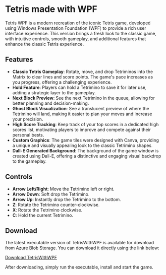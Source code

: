 # Tetris made with WPF

Tetris WPF is a modern recreation of the iconic Tetris game, developed using Windows Presentation Foundation (WPF) to provide a rich user interface experience. This version brings a fresh look to the classic game, with intuitive controls, smooth gameplay, and additional features that enhance the classic Tetris experience.

## Features

- **Classic Tetris Gameplay**: Rotate, move, and drop Tetriminos into the Matrix to clear lines and score points. The game's pace increases as you progress, offering a challenging experience.
- **Hold Feature**: Players can hold a Tetrimino to save it for later use, adding a strategic layer to the gameplay.
- **Next Block Preview**: See the next Tetrimino in the queue, allowing for better planning and decision-making.
- **Ghost Block Visualization**: See a translucent preview of where the Tetrimino will land, making it easier to plan your moves and increase your precision.
- **High Score Tracking**: Keep track of your top scores in a dedicated high scores list, motivating players to improve and compete against their personal bests.
- **Custom Graphics**: The game tiles were designed with Canva, providing a unique and visually appealing look to the classic Tetrimino shapes.
- **Dall-E Generated Background**: The background of the game window is created using Dall-E, offering a distinctive and engaging visual backdrop to the gameplay.


## Controls

- **Arrow Left/Right**: Move the Tetrimino left or right.
- **Arrow Down**: Soft drop the Tetrimino.
- **Arrow Up**: Instantly drop the Tetrimino to the bottom.
- **Z**: Rotate the Tetrimino counter-clockwise.
- **X**: Rotate the Tetrimino clockwise.
- **C**: Hold the current Tetrimino.

## Download

The latest executable version of TetrisWithWPF is available for download from Azure Blob Storage. You can download it directly using the link below:

[Download TetrisWithWPF](https://tetrisstorageaccount.blob.core.windows.net/tetrisdownload-avadakedavr0/Tetris-Avadakedavr0.zip)

After downloading, simply run the executable, install and start the game.
